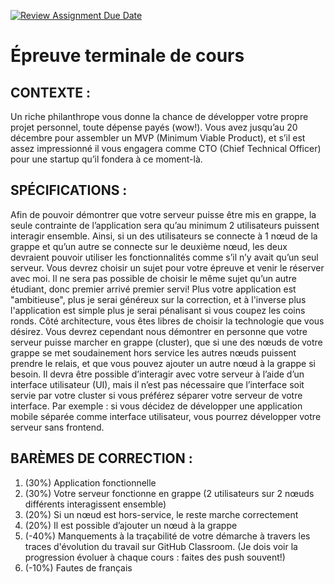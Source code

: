 [![Review Assignment Due Date](https://classroom.github.com/assets/deadline-readme-button-24ddc0f5d75046c5622901739e7c5dd533143b0c8e959d652212380cedb1ea36.svg)](https://classroom.github.com/a/kDHznpg1)
# Épreuve terminale de cours

## CONTEXTE :
Un riche philanthrope vous donne la chance de développer votre propre projet personnel, toute dépense payés (wow!).
Vous avez jusqu’au 20 décembre pour assembler un MVP (Minimum Viable Product), et s’il est assez impressionné il vous engagera comme CTO (Chief Technical Officer) pour une startup qu’il fondera à ce moment-là.

## SPÉCIFICATIONS :
Afin de pouvoir démontrer que votre serveur puisse être mis en grappe, la seule contrainte de l’application sera qu’au minimum 2 utilisateurs puissent interagir ensemble. Ainsi, si un des utilisateurs se connecte à 1 nœud de la grappe et qu’un autre se connecte sur le deuxième nœud, les deux devraient pouvoir utiliser les fonctionnalités comme s’il n’y avait qu’un seul serveur.
Vous devrez choisir un sujet pour votre épreuve et venir le réserver avec moi. Il ne sera pas possible de choisir le même sujet qu’un autre étudiant, donc premier arrivé premier servi! Plus votre application est "ambitieuse", plus je serai généreux sur la correction, et à l'inverse plus l'application est simple plus je serai pénalisant si vous coupez les coins ronds.
Côté architecture, vous êtes libres de choisir la technologie que vous désirez. Vous devrez cependant nous démontrer en personne que votre serveur puisse marcher en grappe (cluster), que si une des nœuds de votre grappe se met soudainement hors service les autres nœuds puissent prendre le relais, et que vous pouvez ajouter un autre nœud à la grappe si besoin.
Il devra être possible d’interagir avec votre serveur à l’aide d’un interface utilisateur (UI), mais il n’est pas nécessaire que l’interface soit servie par votre cluster si vous préférez séparer votre serveur de votre interface. Par exemple : si vous décidez de développer une application mobile séparée comme interface utilisateur, vous pourrez développer votre serveur sans frontend.
 
## BARÈMES DE CORRECTION :
1. (30%) Application fonctionnelle
2. (30%) Votre serveur fonctionne en grappe (2 utilisateurs sur 2 nœuds différents interagissent ensemble)
3. (20%) Si un nœud est hors-service, le reste marche correctement
4. (20%) Il est possible d’ajouter un nœud à la grappe
5. (-40%) Manquements à la traçabilité de votre démarche à travers les traces d'évolution du travail sur GitHub Classroom. (Je dois voir la progression évoluer à chaque cours : faites des push souvent!)
6. (-10%) Fautes de français
